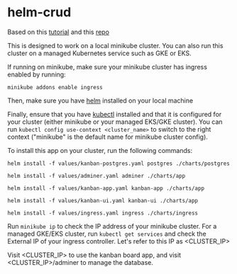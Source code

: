# helm-crud

Based on this [tutorial](https://wkrzywiec.medium.com/how-to-deploy-application-on-kubernetes-with-helm-39f545ad33b8) and this [repo](https://github.com/wkrzywiec/k8s-helm-helmfile/tree/master/helm)

This is designed to work on a local minikube cluster.
You can also run this cluster on a managed Kubernetes service such as GKE or EKS.

If running on minikube, make sure your minikube cluster has ingress enabled by running:

`minikube addons enable ingress`

Then, make sure you have [helm](https://helm.sh/docs/intro/install/) installed on your local machine

Finally, ensure that you have [kubectl](https://kubernetes.io/docs/tasks/tools/) installed and that it is configured for your cluster (either minikube or your managed EKS/GKE cluster). You can run `kubectl config use-context <cluster_name>` to switch to the right context ("minikube" is the default name for minikube cluster config).

To install this app on your cluster, run the following commands:

`helm install -f values/kanban-postgres.yaml postgres ./charts/postgres`

`helm install -f values/adminer.yaml adminer ./charts/app`

`helm install -f values/kanban-app.yaml kanban-app ./charts/app`

`helm install -f values/kanban-ui.yaml kanban-ui ./charts/app`

`helm install -f values/ingress.yaml ingress ./charts/ingress`

Run `minikube ip` to check the IP address of your minikube cluster.
For a managed GKE/EKS cluster, run `kubectl get services` and check the External IP of your ingress controller.
Let's refer to this IP as <CLUSTER_IP>

Visit <CLUSTER_IP> to use the kanban board app, and visit <CLUSTER_IP>/adminer to manage the database.
